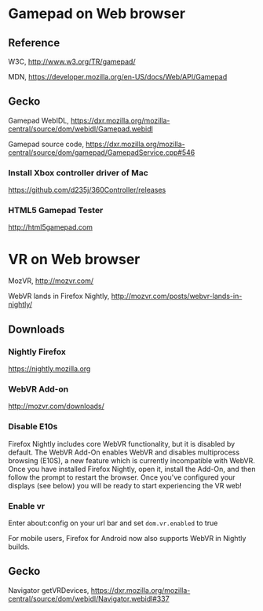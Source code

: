 
# Gamepad on Web browser

## Reference
W3C, http://www.w3.org/TR/gamepad/

MDN, https://developer.mozilla.org/en-US/docs/Web/API/Gamepad

## Gecko
Gamepad WebIDL, https://dxr.mozilla.org/mozilla-central/source/dom/webidl/Gamepad.webidl

Gamepad source code, https://dxr.mozilla.org/mozilla-central/source/dom/gamepad/GamepadService.cpp#546

### Install Xbox controller driver of Mac
https://github.com/d235j/360Controller/releases

### HTML5 Gamepad Tester
http://html5gamepad.com

# VR on Web browser
MozVR, http://mozvr.com/

WebVR lands in Firefox Nightly, http://mozvr.com/posts/webvr-lands-in-nightly/

## Downloads
### Nightly Firefox
https://nightly.mozilla.org

### WebVR Add-on
http://mozvr.com/downloads/

### Disable E10s
Firefox Nightly includes core WebVR functionality, but it is disabled by default. The WebVR Add-On enables WebVR and disables multiprocess browsing (E10S), a new feature which is currently incompatible with WebVR. Once you have installed Firefox Nightly, open it, install the Add-On, and then follow the prompt to restart the browser. Once you've configured your displays (see below) you will be ready to start experiencing the VR web!

### Enable vr
Enter about:config on your url bar and set ```dom.vr.enabled``` to true

For mobile users, Firefox for Android now also supports WebVR in Nightly builds. 
## Gecko
Navigator getVRDevices, https://dxr.mozilla.org/mozilla-central/source/dom/webidl/Navigator.webidl#337






